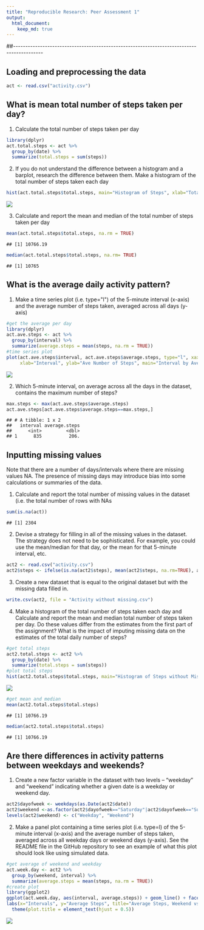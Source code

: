 ```yaml
---
title: "Reproducible Research: Peer Assessment 1"
output: 
  html_document:
    keep_md: true
---
```

##------------------------------------------------------------------------------------------
## Loading and preprocessing the data

```r
act <- read.csv("activity.csv")
```

## What is mean total number of steps taken per day?
1. Calculate the total number of steps taken per day

```r
library(dplyr)
act.total.steps <- act %>% 
  group_by(date) %>%
  summarize(total.steps = sum(steps))
```

2. If you do not understand the difference between a histogram and a barplot, research the difference between them. Make a histogram of the total number of steps taken each day

```r
hist(act.total.steps$total.steps, main="Histogram of Steps", xlab="Total Steps")
```

![](PA1_template_files/figure-html/hist.steps-1.png)<!-- -->

3. Calculate and report the mean and median of the total number of steps taken per day

```r
mean(act.total.steps$total.steps, na.rm = TRUE)
```

```
## [1] 10766.19
```

```r
median(act.total.steps$total.steps, na.rm= TRUE)
```

```
## [1] 10765
```

## What is the average daily activity pattern?
1. Make a time series plot (i.e. type="l") of the 5-minute interval (x-axis) and the average number of steps taken, averaged across all days (y-axis)

```r
#get the average per day
library(dplyr)
act.ave.steps <- act %>% 
  group_by(interval) %>%
  summarize(average.steps = mean(steps, na.rm = TRUE))
#time series plot
plot(act.ave.steps$interval, act.ave.steps$average.steps, type="l", xaxt='n', 
     xlab="Interval", ylab="Ave Number of Steps", main="Interval by Average Daily Steps")
```

![](PA1_template_files/figure-html/timeseries-1.png)<!-- -->

2. Which 5-minute interval, on average across all the days in the dataset, contains the maximum number of steps?

```r
max.steps <- max(act.ave.steps$average.steps)
act.ave.steps[act.ave.steps$average.steps==max.steps,]
```

```
## # A tibble: 1 x 2
##   interval average.steps
##      <int>         <dbl>
## 1      835          206.
```

## Inputting missing values
Note that there are a number of days/intervals where there are missing values NA. The presence of missing days may introduce bias into some calculations or summaries of the data.

1. Calculate and report the total number of missing values in the dataset (i.e. the total number of rows with NAs

```r
sum(is.na(act))
```

```
## [1] 2304
```
2. Devise a strategy for filling in all of the missing values in the dataset. The strategy does not need to be sophisticated. For example, you could use the mean/median for that day, or the mean for that 5-minute interval, etc.

```r
act2 <- read.csv("activity.csv")
act2$steps <- ifelse(is.na(act2$steps), mean(act2$steps, na.rm=TRUE), act2$steps)
```
3. Create a new dataset that is equal to the original dataset but with the missing data filled in.

```r
write.csv(act2, file = "Activity without missing.csv")
```
4. Make a histogram of the total number of steps taken each day and Calculate and report the mean and median total number of steps taken per day. Do these values differ from the estimates from the first part of the assignment? What is the impact of imputing missing data on the estimates of the total daily number of steps?

```r
#get total steps
act2.total.steps <- act2 %>% 
  group_by(date) %>%
  summarize(total.steps = sum(steps))
#plot total steps
hist(act2.total.steps$total.steps, main="Histogram of Steps without Missing Data", xlab="Total Steps")
```

![](PA1_template_files/figure-html/act2-1.png)<!-- -->

```r
#get mean and median
mean(act2.total.steps$total.steps)
```

```
## [1] 10766.19
```

```r
median(act2.total.steps$total.steps)
```

```
## [1] 10766.19
```

## Are there differences in activity patterns between weekdays and weekends?
1. Create a new factor variable in the dataset with two levels – “weekday” and “weekend” indicating whether a given date is a weekday or weekend day.

```r
act2$dayofweek <- weekdays(as.Date(act2$date))
act2$weekend <-as.factor(act2$dayofweek=="Saturday"|act2$dayofweek=="Sunday")
levels(act2$weekend) <- c("Weekday", "Weekend")
```
2. Make a panel plot containing a time series plot (i.e. type=l) of the 5-minute interval (x-axis) and the average number of steps taken, averaged across all weekday days or weekend days (y-axis). See the README file in the GitHub repository to see an example of what this plot should look like using simulated data.

```r
#get average of weekend and weekday
act.week.day <- act2 %>% 
  group_by(weekend, interval) %>%
  summarize(average.steps = mean(steps, na.rm = TRUE))
#create plot
library(ggplot2)
ggplot(act.week.day, aes(interval, average.steps)) + geom_line() + facet_grid(weekend ~ .) +
labs(x="Intervals", y="Average Steps", title="Average Steps, Weekend vs Weekday") + 
  theme(plot.title = element_text(hjust = 0.5))
```

![](PA1_template_files/figure-html/ave.weekday-1.png)<!-- -->
